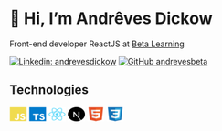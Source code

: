 # 👋 Hi, I’m Andrêves Dickow

Front-end developer ReactJS at [Beta Learning](https://www.betalearning.com.br/)

[![Linkedin: andrevesdickow](https://img.shields.io/badge/-andrevesdickow-blue?style=flat-square&logo=Linkedin&logoColor=white&link=https://www.linkedin.com/in/andrevesdickow/)](https://www.linkedin.com/in/andrevesdickow/)
[![GitHub andrevesbeta](https://img.shields.io/github/followers/andrevesbeta?label=follow&style=social)](https://github.com/andrevesbeta)

## Technologies
<div style="display: inline_block">
  <img align="center" alt="Javascript" height="25" width="30" src="https://raw.githubusercontent.com/devicons/devicon/master/icons/javascript/javascript-plain.svg">
  <img align="center" alt="Typescript" height="25" width="30" src="https://raw.githubusercontent.com/devicons/devicon/master/icons/typescript/typescript-plain.svg">
  <img align="center" alt="React" height="25" width="30" src="https://raw.githubusercontent.com/devicons/devicon/master/icons/react/react-original.svg">
  <img align="center" alt="NextJS" height="25" width="30" src="https://github.com/devicons/devicon/blob/master/icons/nextjs/nextjs-original.svg">
  <img align="center" alt="HTML" height="25" width="30" src="https://raw.githubusercontent.com/devicons/devicon/master/icons/html5/html5-original.svg">
  <img align="center" alt="CSS" height="25" width="30" src="https://raw.githubusercontent.com/devicons/devicon/master/icons/css3/css3-original.svg">
</div>
